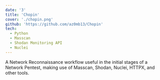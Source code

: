 ```yaml
---
date: '3'
title: 'Chopin'
cover: './chopin.png'
github: 'https://github.com/az0mb13/Chopin'
tech:
  - Python
  - Masscan
  - Shodan Monitoring API
  - Nuclei
---
```


A Network Reconnaissance workflow useful in the initial stages of a Network Pentest, making use of Masscan, Shodan, Nuclei, HTTPX, and other tools.
